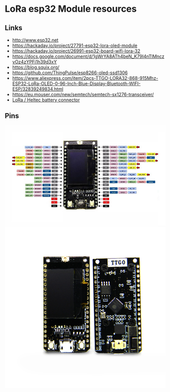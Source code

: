 # LoRa esp32 Module resources

## Links
- http://www.esp32.net
- https://hackaday.io/project/27791-esp32-lora-oled-module
- https://hackaday.io/project/26991-esp32-board-wifi-lora-32
- https://docs.google.com/document/d/1gWrYA8ATh4beN_K79I4nTlMnczvOz4zYPFi1h39d3xY
- https://blog.squix.org/
- https://github.com/ThingPulse/esp8266-oled-ssd1306
- https://www.aliexpress.com/item/2pcs-TTGO-LORA32-868-915Mhz-ESP32-LoRa-OLED-0-96-Inch-Blue-Display-Bluetooth-WIFI-ESP/32839249834.html
- https://eu.mouser.com/new/semtech/semtech-sx1276-transceiver/
- [LoRa / Heltec battery connector](https://github.com/Heltec-Aaron-Lee/WiFi_Kit_series/issues/5)

## Pins
![esp32 LoRa Module pin layout][pins]
![esp32 LoRa Module back and front view][backandfront]

[pins]: esp32_lora_wifi_pins.jpg
[backandfront]: esp32_lora_wifi_back_front.jpg
